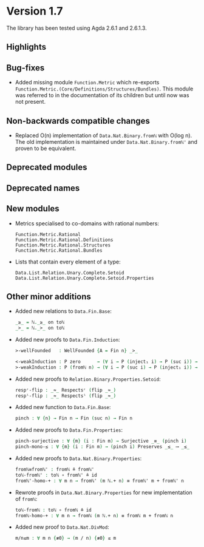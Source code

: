 Version 1.7
===========

The library has been tested using Agda 2.6.1 and 2.6.1.3.

Highlights
----------

Bug-fixes
---------

* Added missing module `Function.Metric` which re-exports 
  `Function.Metric.(Core/Definitions/Structures/Bundles)`. This module was referred
  to in the documentation of its children but until now was not present.

Non-backwards compatible changes
--------------------------------

* Replaced O(n) implementation of `Data.Nat.Binary.fromℕ` with O(log n). The old
  implementation is maintained under `Data.Nat.Binary.fromℕ'` and proven to be
  equivalent.

Deprecated modules
------------------

Deprecated names
----------------

New modules
-----------

* Metrics specialised to co-domains with rational numbers:
  ```
  Function.Metric.Rational
  Function.Metric.Rational.Definitions
  Function.Metric.Rational.Structures
  Function.Metric.Rational.Bundles
  ```

* Lists that contain every element of a type:
  ```
  Data.List.Relation.Unary.Complete.Setoid
  Data.List.Relation.Unary.Complete.Setoid.Properties
  ```

Other minor additions
---------------------

* Added new relations to `Data.Fin.Base`:
  ```agda
  _≥_ = ℕ._≥_ on toℕ
  _>_ = ℕ._>_ on toℕ
  ```

* Added new proofs to `Data.Fin.Induction`:
  ```agda
  >-wellFounded   : WellFounded {A = Fin n} _>_
  
  <-weakInduction : P zero      → (∀ i → P (inject₁ i) → P (suc i)) → ∀ i → P i
  >-weakInduction : P (fromℕ n) → (∀ i → P (suc i) → P (inject₁ i)) → ∀ i → P i
  ```

* Added new proofs to `Relation.Binary.Properties.Setoid`:
  ```agda
  respʳ-flip : _≈_ Respectsʳ (flip _≈_)
  respˡ-flip : _≈_ Respectsˡ (flip _≈_)
  ```
* Added new function to `Data.Fin.Base`:
  ```agda
  pinch : ∀ {n} → Fin n → Fin (suc n) → Fin n
  ```

* Added new proofs to `Data.Fin.Properties`:
  ```agda
  pinch-surjective : ∀ {m} (i : Fin m) → Surjective _≡_ (pinch i)
  pinch-mono-≤ : ∀ {m} (i : Fin m) → (pinch i) Preserves _≤_ ⟶ _≤_
  ```

* Added new proofs to `Data.Nat.Binary.Properties`:
  ```agda
  fromℕ≡fromℕ' : fromℕ ≗ fromℕ'
  toℕ-fromℕ' : toℕ ∘ fromℕ' ≗ id
  fromℕ'-homo-+ : ∀ m n → fromℕ' (m ℕ.+ n) ≡ fromℕ' m + fromℕ' n
  ```

* Rewrote proofs in `Data.Nat.Binary.Properties` for new implementation of `fromℕ`:
  ```agda
  toℕ-fromℕ : toℕ ∘ fromℕ ≗ id
  fromℕ-homo-+ : ∀ m n → fromℕ (m ℕ.+ n) ≡ fromℕ m + fromℕ n
  ```

* Added new proof to `Data.Nat.DivMod`:
  ```agda
  m/n≤m : ∀ m n {≢0} → (m / n) {≢0} ≤ m
  ```

